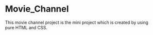 # Movie_Channel

This movie channel project is the mini project which is created by using pure HTML and CSS. 
